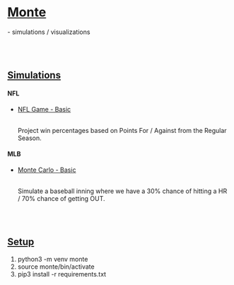 # <b><u>Monte</b></u>

<p>
  - simulations / visualizations
</p>

<br />
<br />

## <b><u>Simulations</u></b>

#### <b>NFL</b>

- [NFL Game - Basic](https://github.com/dpasse/monte/blob/main/workspace/nfl/sim-game-basic.ipynb)<br/><br/><p>Project win percentages based on Points For / Against from the Regular Season.</p>

#### <b>MLB</b>

- [Monte Carlo - Basic](https://github.com/dpasse/monte/blob/main/workspace/mlb/monte-carlo-basic.ipynb)<br/><br/><p>Simulate a baseball inning where we have a 30% chance of hitting a HR / 70% chance of getting OUT.</p>

<br />
<br />

## <b><u>Setup</u></b>

1.  python3 -m venv monte
2.  source monte/bin/activate
3.  pip3 install -r requirements.txt
